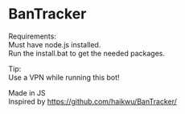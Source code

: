 # BanTracker 

Requirements: <br>
Must have node.js installed. <br>
Run the install.bat to get the needed packages. <br>

Tip: <br>
Use a VPN while running this bot! <br>



Made in JS <br>
Inspired by https://github.com/haikwu/BanTracker/
